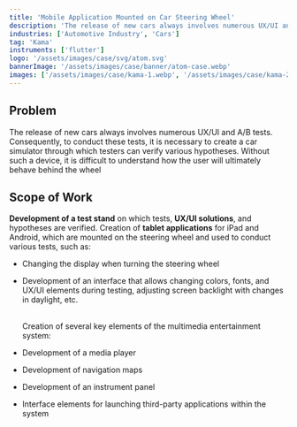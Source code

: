 ```yaml
---
title: 'Mobile Application Mounted on Car Steering Wheel'
description: 'The release of new cars always involves numerous UX/UI and A/B tests. Consequently, to conduct these tests, it is necessary to create a car simulator through which testers can verify various hypotheses.'
industries: ['Automotive Industry', 'Cars']
tag: 'Kama'
instruments: ['flutter']
logo: '/assets/images/case/svg/atom.svg'
bannerImage: '/assets/images/case/banner/atom-case.webp'
images: ['/assets/images/case/kama-1.webp', '/assets/images/case/kama-2.webp']
---
```


## Problem

The release of new cars always involves numerous UX/UI and A/B tests. Consequently, to conduct these tests, it is necessary to create a car simulator through which testers can verify various hypotheses. Without such a device, it is difficult to understand how the user will ultimately behave behind the wheel

## Scope of Work

<p>
<strong>Development of a test stand</strong> on which tests, <strong>UX/UI solutions</strong>, and hypotheses are verified.
Creation of <strong>tablet applications</strong> for iPad and Android, which are mounted on the steering wheel and used to conduct various tests, such as:
</p>

- Changing the display when turning the steering wheel
- Development of an interface that allows changing colors, fonts, and UX/UI elements during testing, adjusting screen backlight with changes in daylight, etc.

  <br/>Creation of several key elements of the multimedia entertainment system:

- Development of a media player
- Development of navigation maps
- Development of an instrument panel
- Interface elements for launching third-party applications within the system
